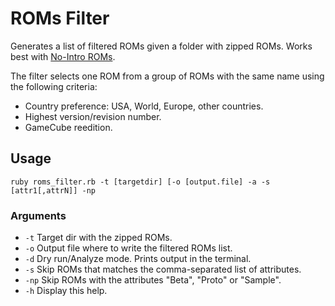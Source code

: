 # ROMs Filter
Generates a list of filtered ROMs given a folder with zipped ROMs. Works best with [No-Intro ROMs](https://no-intro.org/).

The filter selects one ROM from a group of ROMs with the same name using the following criteria:
- Country preference: USA, World, Europe, other countries.
- Highest version/revision number.
- GameCube reedition.

## Usage
`ruby roms_filter.rb -t [targetdir] [-o [output.file] -a -s [attr1[,attrN]] -np`

### Arguments
- `-t`  Target dir with the zipped ROMs.
- `-o`  Output file where to write the filtered ROMs list.
- `-d`  Dry run/Analyze mode. Prints output in the terminal.
- `-s`  Skip ROMs that matches the comma-separated list of attributes.
- `-np` Skip ROMs with the attributes "Beta", "Proto" or "Sample".
- `-h`  Display this help.
